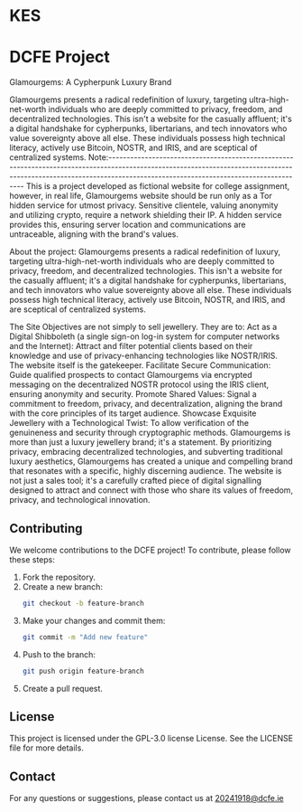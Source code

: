 # KES
# DCFE Project

Glamourgems: A Cypherpunk Luxury Brand

Glamourgems presents a radical redefinition of luxury, targeting ultra-high-net-worth individuals who are deeply committed to privacy, freedom, and decentralized technologies. This isn't a website for the casually affluent; it's a digital handshake for cypherpunks, libertarians, and tech innovators who value sovereignty above all else. These individuals possess high technical literacy, actively use Bitcoin, NOSTR, and IRIS, and are sceptical of centralized systems.
Note:-------------------------------------------------------------------------------------------------------------------------------------------------------------------------------------------------------------------
This is a project developed as fictional website for college assignment, however, in real life, Glamourgems website should be run only as a  Tor hidden service for utmost privacy. Sensitive clientele, valuing anonymity and utilizing crypto, require a network shielding their IP. A hidden service provides this, ensuring server location and communications are untraceable, aligning with the brand's values.

About the project:
Glamourgems presents a radical redefinition of luxury, targeting ultra-high-net-worth individuals who are deeply committed to privacy, freedom, and decentralized technologies. This isn't a website for the casually affluent; it's a digital handshake for cypherpunks, libertarians, and tech innovators who value sovereignty above all else. These individuals possess high technical literacy, actively use Bitcoin, NOSTR, and IRIS, and are sceptical of centralized systems.

The Site Objectives are not simply to sell jewellery. They are to:
Act as a Digital Shibboleth (a single sign-on log-in system for computer networks and the Internet): Attract and filter potential clients based on their knowledge and use of privacy-enhancing technologies like NOSTR/IRIS. The website itself is the gatekeeper.
Facilitate Secure Communication: Guide qualified prospects to contact Glamourgems via encrypted messaging on the decentralized NOSTR protocol using the IRIS client, ensuring anonymity and security.
Promote Shared Values: Signal a commitment to freedom, privacy, and decentralization, aligning the brand with the core principles of its target audience.
Showcase Exquisite Jewellery with a Technological Twist: To allow verification of the genuineness and security through cryptographic methods.
Glamourgems is more than just a luxury jewellery brand; it's a statement. By prioritizing privacy, embracing decentralized technologies, and subverting traditional luxury aesthetics, Glamourgems has created a unique and compelling brand that resonates with a specific, highly discerning audience. The website is not just a sales tool; it's a carefully crafted piece of digital signalling designed to attract and connect with those who share its values of freedom, privacy, and technological innovation.

## Contributing
We welcome contributions to the DCFE project! To contribute, please follow these steps:

1. Fork the repository.
2. Create a new branch:
    ```bash
    git checkout -b feature-branch
    ```
3. Make your changes and commit them:
    ```bash
    git commit -m "Add new feature"
    ```
4. Push to the branch:
    ```bash
    git push origin feature-branch
    ```
5. Create a pull request.

## License
This project is licensed under the GPL-3.0 license License. See the LICENSE file for more details.

## Contact
For any questions or suggestions, please contact us at 20241918@dcfe.ie


